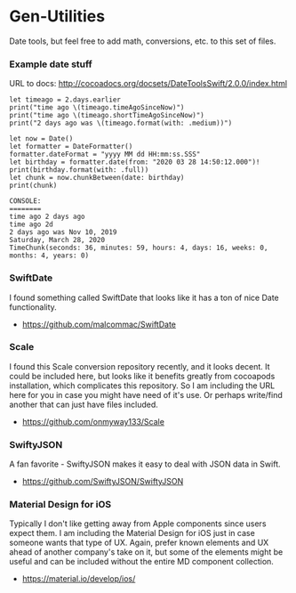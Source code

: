 # Gen-Utilities
Date tools, but feel free to add math, conversions, etc. to this set of files. 

### Example date stuff

URL to docs: http://cocoadocs.org/docsets/DateToolsSwift/2.0.0/index.html

    let timeago = 2.days.earlier
    print("time ago \(timeago.timeAgoSinceNow)")
    print("time ago \(timeago.shortTimeAgoSinceNow)")
    print("2 days ago was \(timeago.format(with: .medium))")
        
    let now = Date()
    let formatter = DateFormatter()
    formatter.dateFormat = "yyyy MM dd HH:mm:ss.SSS"
    let birthday = formatter.date(from: "2020 03 28 14:50:12.000")!
    print(birthday.format(with: .full))
    let chunk = now.chunkBetween(date: birthday)
    print(chunk)
    
    CONSOLE:
    ========
    time ago 2 days ago
    time ago 2d
    2 days ago was Nov 10, 2019
    Saturday, March 28, 2020
    TimeChunk(seconds: 36, minutes: 59, hours: 4, days: 16, weeks: 0, months: 4, years: 0)

### SwiftDate

I found something called SwiftDate that looks like it has a ton of nice Date functionality. 

  - https://github.com/malcommac/SwiftDate

### Scale

I found this Scale conversion repository recently, and it looks decent. It could be included here, but looks like it benefits greatly from cocoapods installation, which complicates this repository. So I am including the URL here for you in case you might have need of it's use. Or perhaps write/find another that can just have files included.

  - https://github.com/onmyway133/Scale
 
### SwiftyJSON

A fan favorite - SwiftyJSON makes it easy to deal with JSON data in Swift.

  - https://github.com/SwiftyJSON/SwiftyJSON

### Material Design for iOS

Typically I don't like getting away from Apple components since users expect them. I am including the Material Design for iOS just in case someone wants that type of UX. Again, prefer known elements and UX ahead of another company's take on it, but some of the elements might be useful and can be included without the entire MD component collection.

  - https://material.io/develop/ios/
